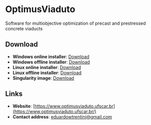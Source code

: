 # OptimusViaduto
Software for multiobjective optimization of precast and prestressed concrete viaducts

## Download
* __Windows online installer__: [Download](https://github.com/EVWTRENTINI/OptimusViaduto/releases/download/v1.0/Instalador.OptimusViaduto.-.online.exe) 
* __Windows offline installer__: [Download](https://github.com/EVWTRENTINI/OptimusViaduto/releases/download/v1.0/Instalador.OptimusViaduto.-.offline.exe)
* __Linux online installer__: [Download](https://github.com/EVWTRENTINI/OptimusViaduto/releases/download/v1.0/Instalador_OptimusViaduto_online.install) 
* __Linux offline installer__: [Download](https://github.com/EVWTRENTINI/OptimusViaduto/releases/download/v1.0/Instalador_OptimusViaduto_offline.install) 
* __Singularity image__: [Download](https://github.com/EVWTRENTINI/OptimusViaduto/releases/download/v1.0/optimusviaduto.simg) 

## Links
* __Website__: [https://www.optimusviaduto.ufscar.br](https://www.optimusviaduto.ufscar.br/) 
* __Contact address__: [eduardowtrentini@gmail.com](mailto:eduardowtrentini@gmail.com) 
